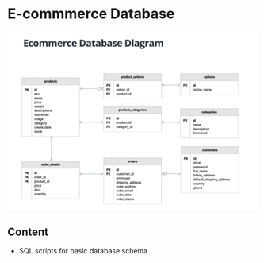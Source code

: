# E-commmerce Database

![Database diagram](data.png)


## Content
- SQL scripts for basic database schema